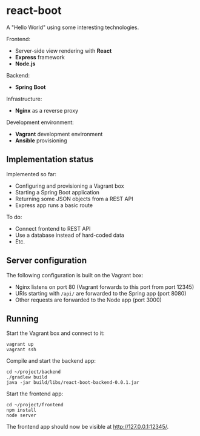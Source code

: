 # react-boot

A "Hello World" using some interesting technologies.

Frontend:

* Server-side view rendering with **React**
* **Express** framework
* **Node.js**

Backend:

* **Spring Boot**

Infrastructure:

* **Nginx** as a reverse proxy

Development environment:

* **Vagrant** development environment
* **Ansible** provisioning


## Implementation status

Implemented so far:

* Configuring and provisioning a Vagrant box
* Starting a Spring Boot application
* Returning some JSON objects from a REST API
* Express app runs a basic route

To do:

* Connect frontend to REST API
* Use a database instead of hard-coded data
* Etc.


## Server configuration

The following configuration is built on the Vagrant box:

* Nginx listens on port 80 (Vagrant forwards to this port from port 12345)
* URIs starting with `/api/` are forwarded to the Spring app (port 8080)
* Other requests are forwarded to the Node app (port 3000)


## Running

Start the Vagrant box and connect to it:

    vagrant up
    vagrant ssh

Compile and start the backend app:

    cd ~/project/backend
    ./gradlew build
    java -jar build/libs/react-boot-backend-0.0.1.jar

Start the frontend app:

    cd ~/project/frontend
    npm install
    node server

The frontend app should now be visible at <http://127.0.0.1:12345/>.

